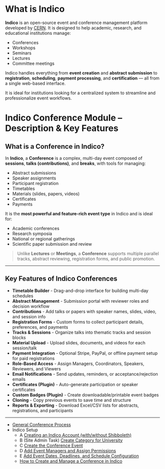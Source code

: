 
#  What is Indico

**Indico** is an open-source event and conference management platform developed by [CERN](https://cern.ch). It is designed to help academic, research, and educational institutions manage:

* Conferences
* Workshops
* Seminars
* Lectures
* Committee meetings

Indico handles everything from **event creation** and **abstract submission** to **registration**, **scheduling**, **payment processing**, and **certification** — all from a single web-based interface.

It is ideal for institutions looking for a centralized system to streamline and professionalize event workflows.

#  Indico Conference Module – Description & Key Features

##  What is a Conference in Indico?

In **Indico**, a **Conference** is a complex, multi-day event composed of **sessions**, **talks (contributions)**, and **breaks**, with tools for managing:

* Abstract submissions
* Speaker assignments
* Participant registration
* Timetables
* Materials (slides, papers, videos)
* Certificates
* Payments

It is the **most powerful and feature-rich event type** in Indico and is ideal for:

* Academic conferences
* Research symposia
* National or regional gatherings
* Scientific paper submission and review

> Unlike **Lectures** or **Meetings**, a **Conference** supports multiple parallel tracks, abstract reviewing, registration forms, and public promotion.
---

##  Key Features of Indico Conferences
 
  * **Timetable Builder**    - Drag-and-drop interface for building multi-day schedules                 
  * **Abstract Management**   - Submission portal with reviewer roles and decision workflow              
  * **Contributions**        - Add talks or papers with speaker names, slides, video, and session info  
  * **Registration Forms**    - Custom forms to collect participant details, preferences, and payments   
  * **Tracks & Sessions**  - Organize talks into thematic tracks and session blocks
  * **Material Upload**  - Upload slides, documents, and videos for each session/talk
  * **Payment Integration**  - Optional Stripe, PayPal, or offline payment setup for paid registrations 
  * **Role-Based Access** - Assign Managers, Coordinators, Speakers, Reviewers, and Viewers          
  * **Email Notifications** - Send updates, reminders, or acceptance/rejection emails                  
  * **Certificates (Plugin)** -  Auto-generate participation or speaker certificates                      
  * **Custom Badges (Plugin)** - Create downloadable/printable event badges                               
  * **Cloning** - Copy previous events to save time and structure                          
  * **Reports & Exporting** - Download Excel/CSV lists for abstracts, registrations, and participants  
---

* [General Conference Process](https://github.com/LEARN-LK/Indico/blob/main/GeneralConferencePlanningProcess.md)
* Indico Setup
  - A [Creating an Indico Account (with/without Shibboleth)](https://github.com/LEARN-LK/Indico/blob/main/create-account%26update-profile.md)
  - B (Site Admin Task) [Create Category for University](https://github.com/LEARN-LK/Indico/blob/main/admin.md)
  - C [Create the Conference Event](https://github.com/LEARN-LK/Indico/blob/main/CreateConferenceEvent.md)
  - D [Add Event Managers and Assign Permissions](https://github.com/LEARN-LK/Indico/blob/main/AddEventManagersAndAssignPermissions.md)
  - E [Add Event Dates, Deadlines, and Schedule Configuration](https://github.com/LEARN-LK/Indico/blob/main/AddEventDeadlinesandScheduleConfiguration.md)
  - [How to Create and Manage a Conference in Indico](https://github.com/LEARN-LK/Indico/blob/main/Create%26Manage-Conference.md)



